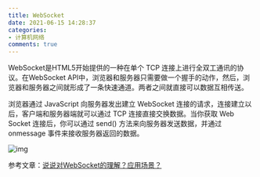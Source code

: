 ```yaml
---
title: WebSocket
date: 2021-06-15 14:28:37
categories:
- 计算机网络
comments: true
---
```


WebSocket是HTML5开始提供的一种在单个 TCP 连接上进行全双工通讯的协议。在WebSocket API中，浏览器和服务器只需要做一个握手的动作，然后，浏览器和服务器之间就形成了一条快速通道。两者之间就直接可以数据互相传送。



浏览器通过 JavaScript 向服务器发出建立 WebSocket 连接的请求，连接建立以后，客户端和服务器端就可以通过 TCP 连接直接交换数据。当你获取 Web Socket 连接后，你可以通过 send() 方法来向服务器发送数据，并通过 onmessage 事件来接收服务器返回的数据。

![img](http://s11.mogucdn.com/mlcdn/c45406/190614_1kc3gejefi019kc01lg3fhl834bgf_748x348.png)



参考文章：[说说对WebSocket的理解？应用场景？](https://mp.weixin.qq.com/s?__biz=MzU1OTgxNDQ1Nw==&mid=2247487708&idx=2&sn=9576b6d5bf54abe6a5b2fe2ad755ad9a&chksm=fc10d28acb675b9cbe33def9e7b2ad5a681f9b19c83efd484a3f65081a71b31b35761328122e&scene=178&cur_album_id=1867268148068941825#rd)

